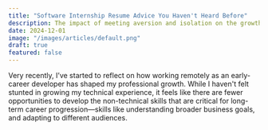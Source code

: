 ```yaml
---
title: "Software Internship Resume Advice You Haven't Heard Before"
description: The impact of meeting aversion and isolation on the growth of corporate communication skills
date: 2024-12-01
image: "/images/articles/default.png"
draft: true
featured: false
---
```


Very recently, I’ve started to reflect on how working remotely as an early-career developer has shaped my professional growth. While I haven't felt stunted in growing my technical experience, it feels like there are fewer opportunities to develop the non-technical skills that are critical for long-term career progression—skills like understanding broader business goals, and adapting to different audiences.
